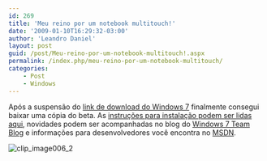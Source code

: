 ```yaml
---
id: 269
title: 'Meu reino por um notebook multitouch!'
date: '2009-01-10T16:29:32-03:00'
author: 'Leandro Daniel'
layout: post
guid: /post/Meu-reino-por-um-notebook-multitouch!.aspx
permalink: /index.php/meu-reino-por-um-notebook-multitouch/
categories:
    - Post
    - Windows
---
```


Após a suspensão do [link de download do Windows 7](http://technet.microsoft.com/en-us/evalcenter/dd353205) finalmente consegui baixar uma cópia do beta. As [instruções para instalação podem ser lidas aqui](http://www.microsoft.com/windows/windows-7/beta-installation-instructions), novidades podem ser acompanhadas no blog do [Windows 7 Team Blog](http://windowsteamblog.com/blogs/windows7/default) e informações para desenvolvedores você encontra no [MSDN](http://code.msdn.microsoft.com/PDC08WhitePapers/Release/ProjectReleases.aspx?ReleaseId=1797).

![clip_image006_2](http://leandrodaniel.com/pics/WindowsLiveWriter/Meureinoporumnotebookmultitouch_E0F5/clip_image006_2_e61f529b-df19-4c01-848e-0adde7290467.jpg "clip_image006_2")